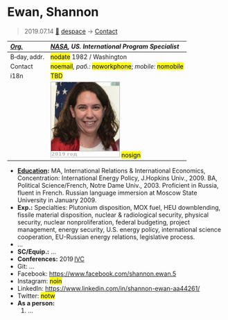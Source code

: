 # Ewan, Shannon
> 2019.07.14 [🚀](../index/index.md) [despace](index.md) → [Contact](contact.md)

|*[Org.](contact.md)*|*[NASA](zz_nasa.md), US. International Program Specialist*|
|:--|:--|
|B‑day, addr.|<mark>nodate</mark> 1982 / Washington|
|Contact|<mark>noemail</mark>, *раб.:* <mark>noworkphone</mark>; *mobile:* <mark>nomobile</mark>|
|i18n|<mark>TBD</mark>|
| |![](f/contact/e/ewan1_photo.jpg) <mark>nosign</mark>|

   - **[Education](edu.md):** MA, International Relations & International Economics, Concentration: International Energy Policy, J.Hopkins Univ., 2009. BA, Political Science/French, Notre Dame Univ., 2003. Proficient in Russia, fluent in French. Russian language immersion at Moscow State University in January 2009.
   - **Exp.:** Specialties: Plutonium disposition, MOX fuel, HEU downblending, fissile material disposition, nuclear & radiological security, physical security, nuclear nonproliferation, federal budgeting, project management, energy security, U.S. energy policy, international science cooperation, EU-Russian energy relations, legislative process.
   - …
   - **SC/Equip.:** …
   - **Conferences:** 2019 [IVC](ivc_2019.md)
   - Git: …
   - Facebook: <https://www.facebook.com/shannon.ewan.5>
   - Instagram: <mark>noin</mark>
   - LinkedIn: <https://www.linkedin.com/in/shannon-ewan-aa44261/>
   - Twitter: <mark>notw</mark>
   - **As a person:**
      1. …
